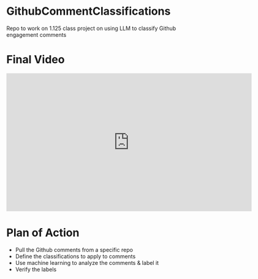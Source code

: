 # GithubCommentClassifications
Repo to work on 1.125 class project on using LLM to classify Github engagement comments

# Final Video

<iframe src="https://mitprod-my.sharepoint.com/personal/emlauber_mit_edu/_layouts/15/embed.aspx?UniqueId=7afbdc63-fc67-47bc-83b9-7d23c6ba7f4f&embed=%7B%22ust%22%3Atrue%2C%22hv%22%3A%22CopyEmbedCode%22%7D&referrer=StreamWebApp&referrerScenario=EmbedDialog.Create" width="640" height="360" frameborder="0" scrolling="no" allowfullscreen title="1125 Final Cut_W3C.mp4"></iframe>

# Plan of Action
- Pull the Github comments from a specific repo
- Define the classifications to apply to comments
- Use machine learning to analyze the comments & label it
- Verify the labels 



